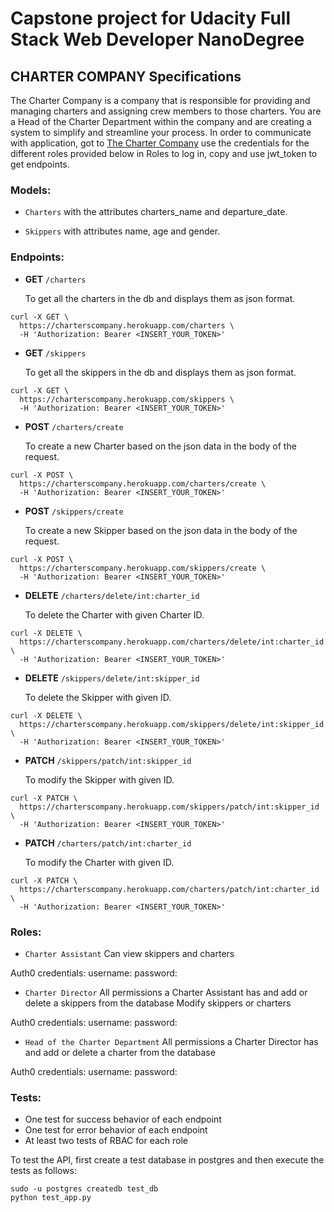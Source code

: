 # Capstone project for Udacity Full Stack Web Developer NanoDegree

## CHARTER COMPANY Specifications

The Charter Company is a company that is responsible for providing and managing charters and assigning crew members to those charters.
You are a Head of the Charter Department within the company and are creating a system to simplify and streamline your process.
In order to communicate with application, got to
[The Charter Company]() 
use the credentials for the different roles provided below in Roles to log in,
copy and use jwt_token to get endpoints.

### Models:

- `Charters` with the attributes charters_name and departure_date.

- `Skippers` with attributes name, age and gender.

### Endpoints:

- **GET** `/charters`

    To get all the charters in the db and displays them as json format.
```
curl -X GET \
  https://charterscompany.herokuapp.com/charters \
  -H 'Authorization: Bearer <INSERT_YOUR_TOKEN>'
```

- **GET** `/skippers`

    To get all the skippers in the db and displays them as json format.
```
curl -X GET \
  https://charterscompany.herokuapp.com/skippers \
  -H 'Authorization: Bearer <INSERT_YOUR_TOKEN>'
```
- **POST** `/charters/create`

    To create a new Charter based on the json data in the body of the request.
```
curl -X POST \
  https://charterscompany.herokuapp.com/charters/create \
  -H 'Authorization: Bearer <INSERT_YOUR_TOKEN>'
```

- **POST** `/skippers/create`

    To create a new Skipper based on the json data in the body of the request.
```
curl -X POST \
  https://charterscompany.herokuapp.com/skippers/create \
  -H 'Authorization: Bearer <INSERT_YOUR_TOKEN>'
```

- **DELETE** `/charters/delete/int:charter_id`

    To delete the Charter with given Charter ID.
```
curl -X DELETE \
  https://charterscompany.herokuapp.com/charters/delete/int:charter_id \
  -H 'Authorization: Bearer <INSERT_YOUR_TOKEN>'
```

- **DELETE** `/skippers/delete/int:skipper_id`

    To delete the Skipper with given ID.
```
curl -X DELETE \
  https://charterscompany.herokuapp.com/skippers/delete/int:skipper_id \
  -H 'Authorization: Bearer <INSERT_YOUR_TOKEN>'
```

- **PATCH** `/skippers/patch/int:skipper_id`

    To modify the Skipper with given ID.
```
curl -X PATCH \
  https://charterscompany.herokuapp.com/skippers/patch/int:skipper_id \
  -H 'Authorization: Bearer <INSERT_YOUR_TOKEN>'
```

- **PATCH** `/charters/patch/int:charter_id`

    To modify the Charter with given ID.
```
curl -X PATCH \
  https://charterscompany.herokuapp.com/charters/patch/int:charter_id \
  -H 'Authorization: Bearer <INSERT_YOUR_TOKEN>'
```
### Roles:

- `Charter Assistant`
Can view skippers and charters

Auth0 credentials: 
    username: 
    password: 

- `Charter Director`
All permissions a Charter Assistant has and 
add or delete a skippers from the database
Modify skippers or charters

Auth0 credentials: 
    username: 
    password: 
    
- `Head of the Charter Department`
All permissions a Charter Director has and 
add or delete a charter from the database

Auth0 credentials: 
    username: 
    password: 

### Tests:

- One test for success behavior of each endpoint
- One test for error behavior of each endpoint
- At least two tests of RBAC for each role

To test the API, first create a test database in postgres and then execute the tests as follows:

```
sudo -u postgres createdb test_db
python test_app.py
```
